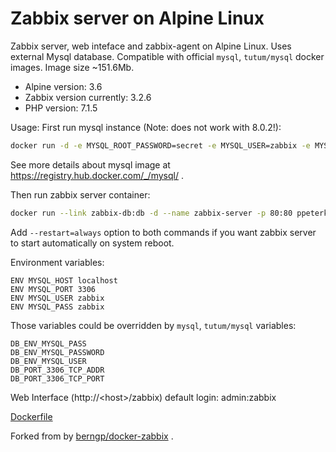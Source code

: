 # Zabbix server on Alpine Linux
Zabbix server, web inteface and zabbix-agent on Alpine Linux. Uses external Mysql database. Compatible with official `mysql`, `tutum/mysql` docker images.
Image size ~151.6Mb.

 * Alpine version: 3.6
 * Zabbix version currently: 3.2.6
 * PHP version: 7.1.5

Usage:
First run mysql instance (Note: does not work with 8.0.2!):

```bash
docker run -d -e MYSQL_ROOT_PASSWORD=secret -e MYSQL_USER=zabbix -e MYSQL_PASSWORD=zabbix -e MYSQL_DATABASE=zabbix --name zabbix-db mysql
```
See more details about mysql image at https://registry.hub.docker.com/_/mysql/ .

Then run zabbix server container:

```bash
docker run --link zabbix-db:db -d --name zabbix-server -p 80:80 ppeterka/zabbix-server
```
Add `--restart=always` option to both commands if you want zabbix server to start automatically on system reboot.

Environment variables:

```
ENV MYSQL_HOST localhost
ENV MYSQL_PORT 3306
ENV MYSQL_USER zabbix
ENV MYSQL_PASS zabbix
```
Those variables could be overridden by `mysql`, `tutum/mysql` variables:

```
DB_ENV_MYSQL_PASS
DB_ENV_MYSQL_PASSWORD
DB_ENV_MYSQL_USER
DB_PORT_3306_TCP_ADDR
DB_PORT_3306_TCP_PORT
```
Web Interface (http://&lt;host&gt;/zabbix) default login:
admin:zabbix

[Dockerfile](https://github.com/marc-/docker-zabbix-server/blob/master/Dockerfile)

Forked from by [berngp/docker-zabbix](https://github.com/berngp/docker-zabbix) .
